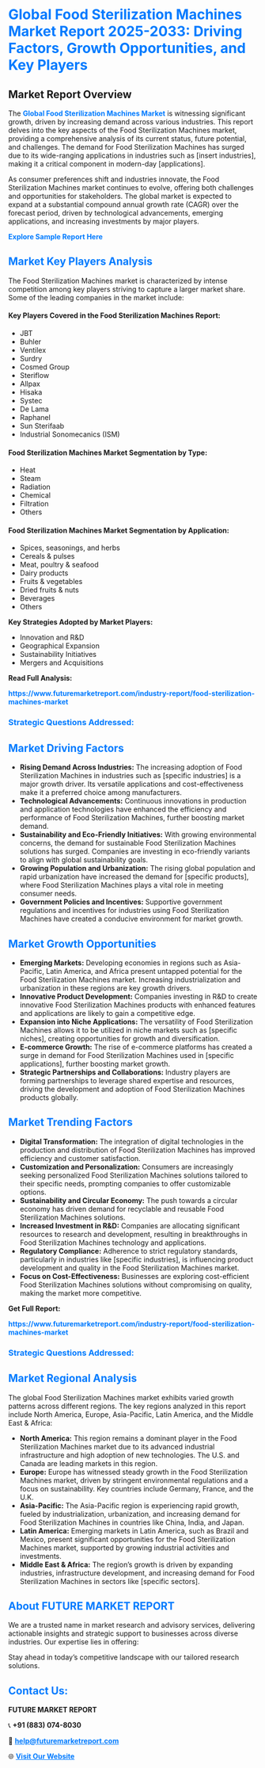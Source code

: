 <h1 style="color: #007BFF;">Global Food Sterilization Machines Market Report 2025-2033: Driving Factors, Growth Opportunities, and Key Players</h1>

<section id="overview">
<h2>Market Report Overview</h2>
<p>The <a href="https://www.futuremarketreport.com/industry-report/food-sterilization-machines-market" style="color: #007BFF; text-decoration: none;"><strong>Global Food Sterilization Machines Market</strong></a> is witnessing significant growth, driven by increasing demand across various industries. This report delves into the key aspects of the Food Sterilization Machines market, providing a comprehensive analysis of its current status, future potential, and challenges. The demand for Food Sterilization Machines has surged due to its wide-ranging applications in industries such as [insert industries], making it a critical component in modern-day [applications].</p>
<p>As consumer preferences shift and industries innovate, the Food Sterilization Machines market continues to evolve, offering both challenges and opportunities for stakeholders. The global market is expected to expand at a substantial compound annual growth rate (CAGR) over the forecast period, driven by technological advancements, emerging applications, and increasing investments by major players.</p>
</section>

<section id="overview">
<p><a href="https://www.futuremarketreport.com/request-sample/reportId=42822" style="color: #007BFF; text-decoration: none;"><strong>Explore Sample Report Here</strong></a></p>
</section>

<section id="key-players">
<h2 style="color: #007BFF;">Market Key Players Analysis</h2>
<p>The Food Sterilization Machines market is characterized by intense competition among key players striving to capture a larger market share. Some of the leading companies in the market include:</p>
<h4>Key Players Covered in the Food Sterilization Machines Report:</h4>
<ul><li>JBT</li><li>Buhler</li><li>Ventilex</li><li>Surdry</li><li>Cosmed Group</li><li>Steriflow</li><li>Allpax</li><li>Hisaka</li><li>Systec</li><li>De Lama</li><li>Raphanel</li><li>Sun Sterifaab</li><li>Industrial Sonomecanics (ISM)</li></ul>
<h4>Food Sterilization Machines Market Segmentation by Type:</h4>
<ul><li>Heat</li><li>Steam</li><li>Radiation</li><li>Chemical</li><li>Filtration</li><li>Others</li></ul>

<h4>Food Sterilization Machines Market Segmentation by Application:</h4>
<ul><li>Spices, seasonings, and herbs</li><li>Cereals &amp; pulses</li><li>Meat, poultry &amp; seafood</li><li>Dairy products</li><li>Fruits &amp; vegetables</li><li>Dried fruits &amp; nuts</li><li>Beverages</li><li>Others</li></ul>
<p><strong>Key Strategies Adopted by Market Players:</strong></p>
<ul>
<li>Innovation and R&D</li>
<li>Geographical Expansion</li>
<li>Sustainability Initiatives</li>
<li>Mergers and Acquisitions</li>
</ul>
</section>

<section>
<p><strong>Read Full Analysis: </strong></p><a href="https://www.futuremarketreport.com/industry-report/food-sterilization-machines-market" style="color: #007BFF; text-decoration: none;"><strong>https://www.futuremarketreport.com/industry-report/food-sterilization-machines-market</strong></a>
<h3 style="color: #007BFF;">Strategic Questions Addressed:</h3>
</section>

<section id="driving-factors">
<h2 style="color: #007BFF;">Market Driving Factors</h2>
<ul>
<li><strong>Rising Demand Across Industries:</strong> The increasing adoption of Food Sterilization Machines in industries such as [specific industries] is a major growth driver. Its versatile applications and cost-effectiveness make it a preferred choice among manufacturers.</li>
<li><strong>Technological Advancements:</strong> Continuous innovations in production and application technologies have enhanced the efficiency and performance of Food Sterilization Machines, further boosting market demand.</li>
<li><strong>Sustainability and Eco-Friendly Initiatives:</strong> With growing environmental concerns, the demand for sustainable Food Sterilization Machines solutions has surged. Companies are investing in eco-friendly variants to align with global sustainability goals.</li>
<li><strong>Growing Population and Urbanization:</strong> The rising global population and rapid urbanization have increased the demand for [specific products], where Food Sterilization Machines plays a vital role in meeting consumer needs.</li>
<li><strong>Government Policies and Incentives:</strong> Supportive government regulations and incentives for industries using Food Sterilization Machines have created a conducive environment for market growth.</li>
</ul>
</section>

<section id="growth-opportunities">
<h2 style="color: #007BFF;">Market Growth Opportunities</h2>
<ul>
<li><strong>Emerging Markets:</strong> Developing economies in regions such as Asia-Pacific, Latin America, and Africa present untapped potential for the Food Sterilization Machines market. Increasing industrialization and urbanization in these regions are key growth drivers.</li>
<li><strong>Innovative Product Development:</strong> Companies investing in R&D to create innovative Food Sterilization Machines products with enhanced features and applications are likely to gain a competitive edge.</li>
<li><strong>Expansion into Niche Applications:</strong> The versatility of Food Sterilization Machines allows it to be utilized in niche markets such as [specific niches], creating opportunities for growth and diversification.</li>
<li><strong>E-commerce Growth:</strong> The rise of e-commerce platforms has created a surge in demand for Food Sterilization Machines used in [specific applications], further boosting market growth.</li>
<li><strong>Strategic Partnerships and Collaborations:</strong> Industry players are forming partnerships to leverage shared expertise and resources, driving the development and adoption of Food Sterilization Machines products globally.</li>
</ul>
</section>

<section id="trending-factors">
<h2 style="color: #007BFF;">Market Trending Factors</h2>
<ul>
<li><strong>Digital Transformation:</strong> The integration of digital technologies in the production and distribution of Food Sterilization Machines has improved efficiency and customer satisfaction.</li>
<li><strong>Customization and Personalization:</strong> Consumers are increasingly seeking personalized Food Sterilization Machines solutions tailored to their specific needs, prompting companies to offer customizable options.</li>
<li><strong>Sustainability and Circular Economy:</strong> The push towards a circular economy has driven demand for recyclable and reusable Food Sterilization Machines solutions.</li>
<li><strong>Increased Investment in R&D:</strong> Companies are allocating significant resources to research and development, resulting in breakthroughs in Food Sterilization Machines technology and applications.</li>
<li><strong>Regulatory Compliance:</strong> Adherence to strict regulatory standards, particularly in industries like [specific industries], is influencing product development and quality in the Food Sterilization Machines market.</li>
<li><strong>Focus on Cost-Effectiveness:</strong> Businesses are exploring cost-efficient Food Sterilization Machines solutions without compromising on quality, making the market more competitive.</li>
</ul>
</section>

<section>
<p><strong>Get Full Report: </strong></p><a href="https://www.futuremarketreport.com/industry-report/food-sterilization-machines-market" style="color: #007BFF; text-decoration: none;"><strong>https://www.futuremarketreport.com/industry-report/food-sterilization-machines-market</strong></a>
<h3 style="color: #007BFF;">Strategic Questions Addressed:</h3>
</section>


<section id="regional-analysis">
<h2 style="color: #007BFF;">Market Regional Analysis</h2>
<p>The global Food Sterilization Machines market exhibits varied growth patterns across different regions. The key regions analyzed in this report include North America, Europe, Asia-Pacific, Latin America, and the Middle East & Africa:</p>
<ul>
<li><strong>North America:</strong> This region remains a dominant player in the Food Sterilization Machines market due to its advanced industrial infrastructure and high adoption of new technologies. The U.S. and Canada are leading markets in this region.</li>
<li><strong>Europe:</strong> Europe has witnessed steady growth in the Food Sterilization Machines market, driven by stringent environmental regulations and a focus on sustainability. Key countries include Germany, France, and the U.K.</li>
<li><strong>Asia-Pacific:</strong> The Asia-Pacific region is experiencing rapid growth, fueled by industrialization, urbanization, and increasing demand for Food Sterilization Machines in countries like China, India, and Japan.</li>
<li><strong>Latin America:</strong> Emerging markets in Latin America, such as Brazil and Mexico, present significant opportunities for the Food Sterilization Machines market, supported by growing industrial activities and investments.</li>
<li><strong>Middle East & Africa:</strong> The region’s growth is driven by expanding industries, infrastructure development, and increasing demand for Food Sterilization Machines in sectors like [specific sectors].</li>
</ul>
</section>

<footer>
<h2 style="color: #007BFF;">About FUTURE MARKET REPORT</h2>
<p>We are a trusted name in market research and advisory services, delivering actionable insights and strategic support to businesses across diverse industries. Our expertise lies in offering:</p>

<p>Stay ahead in today’s competitive landscape with our tailored research solutions.</p>

<h2 style="color: #007BFF;">Contact Us:</h2>
<p><strong>FUTURE MARKET REPORT</strong></p>
<p>📞 <strong>+91 (883) 074-8030</strong></p>
<p>📧 <strong><a href="mailto:help@futuremarketreport.com" style="color: #007BFF;">help@futuremarketreport.com</a></strong></p>
<p>🌐 <strong><a href="https://www.futuremarketreport.com/" style="color: #007BFF;">Visit Our Website</a></strong></p>
</footer>